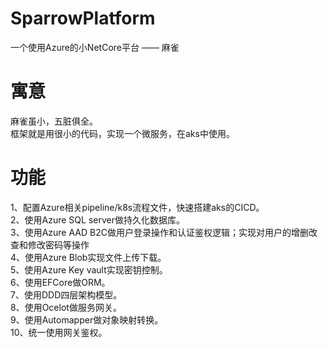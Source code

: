 # SparrowPlatform
一个使用Azure的小NetCore平台 —— 麻雀

# 寓意
麻雀虽小，五脏俱全。  
框架就是用很小的代码，实现一个微服务，在aks中使用。

# 功能
1、配置Azure相关pipeline/k8s流程文件，快速搭建aks的CICD。  
2、使用Azure SQL server做持久化数据库。  
3、使用Azure AAD B2C做用户登录操作和认证鉴权逻辑；实现对用户的增删改查和修改密码等操作    
4、使用Azure Blob实现文件上传下载。  
5、使用Azure Key vault实现密钥控制。  
6、使用EFCore做ORM。   
7、使用DDD四层架构模型。  
8、使用Ocelot做服务网关。  
9、使用Automapper做对象映射转换。  
10、统一使用网关鉴权。

